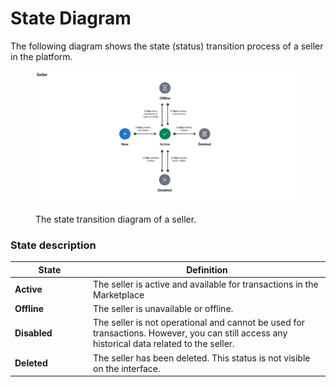 # State Diagram

The following diagram shows the state (status) transition process of a seller in the platform.

<figure><img src="../../../../.gitbook/assets/state_diagram_seller.png" alt=""><figcaption><p>The state transition diagram of a seller.</p></figcaption></figure>

### State description

<table><thead><tr><th width="111">State</th><th>Definition</th></tr></thead><tbody><tr><td><strong>Active</strong></td><td>The seller is active and available for transactions in the Marketplace</td></tr><tr><td><strong>Offline</strong></td><td>The seller is unavailable or offline.</td></tr><tr><td><strong>Disabled</strong></td><td>The seller is not operational and cannot be used for transactions. However, you can still access any historical data related to the seller.</td></tr><tr><td><strong>Deleted</strong></td><td>The seller has been deleted. This status is not visible on the interface.</td></tr></tbody></table>
